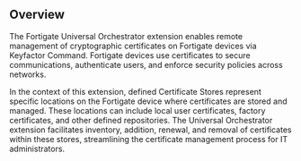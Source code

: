 ## Overview

The Fortigate Universal Orchestrator extension enables remote management of cryptographic certificates on Fortigate devices via Keyfactor Command. Fortigate devices use certificates to secure communications, authenticate users, and enforce security policies across networks.

In the context of this extension, defined Certificate Stores represent specific locations on the Fortigate device where certificates are stored and managed. These locations can include local user certificates, factory certificates, and other defined repositories. The Universal Orchestrator extension facilitates inventory, addition, renewal, and removal of certificates within these stores, streamlining the certificate management process for IT administrators.

